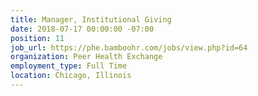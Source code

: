 ```yaml
---
title: Manager, Institutional Giving
date: 2018-07-17 00:00:00 -07:00
position: 11
job_url: https://phe.bamboohr.com/jobs/view.php?id=64
organization: Peer Health Exchange
employment_type: Full Time
location: Chicago, Illinois
---
```


